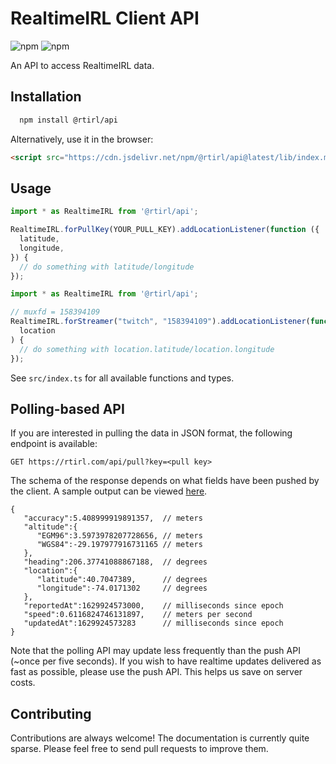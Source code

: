 # RealtimeIRL Client API

![npm](https://img.shields.io/npm/v/@rtirl/api)
![npm](https://img.shields.io/npm/dw/@rtirl/api)

An API to access RealtimeIRL data.

## Installation

```bash
  npm install @rtirl/api
```

Alternatively, use it in the browser:

```html
<script src="https://cdn.jsdelivr.net/npm/@rtirl/api@latest/lib/index.min.js"></script>
```

## Usage

```javascript
import * as RealtimeIRL from '@rtirl/api';

RealtimeIRL.forPullKey(YOUR_PULL_KEY).addLocationListener(function ({
  latitude,
  longitude,
}) {
  // do something with latitude/longitude
});
```

```javascript
import * as RealtimeIRL from '@rtirl/api';

// muxfd = 158394109
RealtimeIRL.forStreamer("twitch", "158394109").addLocationListener(function (
  location
) {
  // do something with location.latitude/location.longitude
});
```

See `src/index.ts` for all available functions and types.

## Polling-based API

If you are interested in pulling the data in JSON format, the following endpoint is available:

```
GET https://rtirl.com/api/pull?key=<pull key>
```

The schema of the response depends on what fields have been pushed by the client. A sample output can be viewed [here](https://rtirl.com/api/pull?key=t0fucprufql69bcx).

```
{
   "accuracy":5.408999919891357,  // meters
   "altitude":{
      "EGM96":3.5973978207728656, // meters
      "WGS84":-29.197977916731165 // meters
   },
   "heading":206.37741088867188,  // degrees
   "location":{
      "latitude":40.7047389,      // degrees
      "longitude":-74.0171302     // degrees
   },
   "reportedAt":1629924573000,    // milliseconds since epoch
   "speed":0.6116824746131897,    // meters per second
   "updatedAt":1629924573283      // milliseconds since epoch
}
```

Note that the polling API may update less frequently than the push API (~once per five seconds). If you wish to have realtime updates delivered as fast as possible, please use the push API. This helps us save on server costs.

## Contributing

Contributions are always welcome! The documentation is currently quite sparse. Please feel free to send pull requests to improve them.
